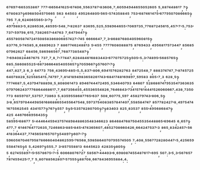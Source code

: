 ⁶⁷⁶⁹⁷′⁶⁶⁵³⁵³⁸⁶⁷,⁷⁷⁷'⁶⁶⁵⁶⁴¹⁶²⁵′⁶⁷⁴⁰⁶·⁵⁵⁶³⁷⁸⁷′⁸³⁶⁰⁶·⁷:⁶⁰⁵⁹⁴⁹⁴⁴⁶⁵⁵⁰⁵²⁶⁰⁵,⁵·⁸⁸⁷⁴⁴⁸⁶¹⁷,⁷‽⁶⁷⁸⁰⁸³⁷‽⁶⁹⁶⁸⁵⁰⁴⁵⁷⁵⁶⁶⁵,⁵⁶³,⁶⁴⁵⁰³,⁴⁹⁵²⁶⁴⁸⁰⁵′⁵⁶⁵'⁵⁷⁴³⁵⁸⁸⁴⁵,⁷⁵³′⁶⁸⁷⁴⁶¹⁴⁷⁵′⁶⁷⁷⁹⁵⁰⁷⁰⁸⁶⁶⁶⁵‽⁷⁹⁵,⁷:⁸·⁶²⁴⁰⁶⁵⁵⁶⁵'³′⁷‽⁴⁹⁷⁹⁸⁸³′⁵·⁸²⁸⁶⁵³⁶·⁴⁸⁵⁹⁵'⁵⁴⁸·⁷′⁸²⁶³⁷,⁸³⁶⁹⁵:⁵²⁵:⁵⁹⁸⁹⁶⁴⁶⁵⁵'⁷⁰⁶⁹⁷³⁵·⁷⁷⁶⁸⁷²⁴⁵⁶¹⁵·⁴⁵⁷′⁷'⁵:⁷⁵³′⁷³⁷'⁵⁹⁷⁹⁸·⁶¹⁵·⁷³⁸²⁶⁵⁷′⁴⁴⁷⁶³,⁷·⁶⁴⁷⁹⁴⁴⁷‽⁴⁵⁵⁷⁸⁰⁵⁸⁷⁴⁷²⁴¹⁵⁰⁸⁵⁸³⁸⁶⁸⁰⁶⁸⁵⁷⁴²⁷'⁷⁴⁵,⁶⁶⁶⁶⁶⁴⁷·⁷·³′⁸⁶⁸⁸⁷⁶⁸⁰⁴⁰⁵⁹⁶⁰⁸¹⁵‽⁸³⁷⁷⁶·⁵′⁷⁴⁵⁸⁵·⁸·⁶⁸⁸⁹⁶²³,⁷,⁸⁸⁶⁷⁷⁴⁶²⁴⁸⁸¹³,⁵′⁴⁵⁵,⁷⁷⁷⁷⁶⁰⁸⁰⁸⁸⁸⁷⁵,⁸⁷⁶⁹⁴³³,⁴⁹⁵⁶⁸¹⁷⁵⁷³⁴⁴⁷,⁸⁵⁶⁸⁵⁰⁷⁹⁶²⁶²⁷,⁶⁸⁴⁵⁶·⁵⁸⁶⁹⁸⁶⁵⁶⁷·⁷⁶⁸⁷⁷³⁸⁵⁴⁸⁷‽⁷′⁶⁹⁴⁰⁸²⁴⁴⁶⁷⁶⁷⁵,⁷³⁷·⁷·⁸·⁷'⁷⁷⁴⁴⁷:⁶²⁸⁴⁸⁴⁶¹⁶⁸⁸³⁴⁴³′⁶⁷⁷⁰⁷⁵⁷²⁵‽⁵⁰⁵'⁵:³′⁷⁴⁸⁹⁵′⁵⁶⁸⁵⁷⁶⁵‽⁶⁸⁵:⁵⁸⁶⁰⁸⁵⁵²⁵'⁶⁸⁷³⁶⁶⁶⁴⁸⁵⁴⁰⁵⁵⁶⁵⁷‽⁷⁰⁵⁹⁶⁶⁷‽⁵⁷⁶⁰⁷′⁷‽⁴⁴⁷:⁸²⁷·³,⁶·³,⁶⁴⁷⁷³,⁷⁵⁶·⁴³⁶⁹⁵′⁴⁸⁵'⁵:⁵:⁸³⁷'⁸⁰⁶·⁶⁹⁴¹⁵⁷⁶²⁸²⁷⁶³,⁸⁴⁷²⁵⁴⁸·⁷,⁸⁸⁸³⁷⁴⁷⁴⁷·⁷′⁸⁷⁴⁵⁷²⁵⁶⁴⁰⁷⁸⁸²⁸·⁵²⁵⁵⁸⁵⁴¹⁵:⁷⁴⁷⁹⁷·⁷:⁸¹⁴¹⁸⁹⁴⁹⁸³⁶⁵⁸²⁶¹⁷⁴³′⁶⁸⁴¹⁷⁴⁸¹⁶⁹⁸⁹⁷·⁵⁹⁵⁸³,⁸⁰⁵'⁷·³,⁶²⁸·⁵‽⁷⁷⁷⁴⁶⁸⁷:⁵·⁴³⁷⁹⁴⁷⁸⁸⁸⁹⁸·⁵·⁸⁰⁸⁰⁶¹⁴⁷³,⁸⁹⁴⁶⁷⁴⁴⁴⁷²⁴⁹⁵·⁵³⁴⁶⁴⁰⁷⁹³,⁶⁴⁶⁰⁷,⁵²⁸⁶⁸⁶⁷⁴⁷⁹⁵³⁵⁴⁷³⁶³⁶³⁵⁰⁷⁹⁷⁰⁶²⁴³⁷⁷⁷⁶⁸⁶⁴⁴⁶⁸⁶¹⁷:⁷·⁶⁸⁷³⁵⁶⁴⁵⁵:⁴⁵⁵³⁶⁵⁵⁴⁸²⁶·⁷⁶⁴⁶⁸⁴³′⁷³⁴¹⁵⁷⁶¹⁴⁴⁴¹⁵²⁶⁰⁶⁰⁶⁶⁷:⁴³⁸·⁷³⁵⁰⁷⁷³,⁶⁸⁵⁹⁷⁰⁷·⁵³⁷⁵⁷·⁷³⁸⁶³,⁵:⁸³⁵⁹⁵⁵⁸⁶⁸⁷⁷⁶⁵′⁶³⁷,⁵⁰⁸·⁶⁰⁷⁷⁵·⁵⁹⁷,⁴⁵⁸²⁷⁹⁷⁴³′⁸⁰⁶·⁵‽³′⁸·⁶⁵⁷⁹⁷⁰⁴⁴⁴⁹⁸⁵⁶¹⁶⁸⁶⁸⁸⁶⁵⁵⁴⁵⁵⁶⁴⁷⁵⁴⁸·⁵⁹⁷³⁷⁵⁴⁰⁸³⁸⁵⁷⁸⁴¹⁴⁰⁷·⁵⁵⁸⁵⁸⁴⁷⁴⁷,⁸⁵⁷⁷⁸²⁴²⁷′⁸·⁴⁹⁷⁵⁴⁷⁴¹⁶⁷⁵⁵⁶²⁵⁴⁵,⁴³⁴¹⁵⁷⁷‽⁷⁶⁷‽⁵⁵⁷,⁵‽⁵′⁵³⁵⁷⁸²⁸⁰⁷⁰⁵‽⁷‽⁸³⁴⁰³,⁸²⁵·⁸³⁵³⁷,⁸⁵⁵′⁴⁹⁵⁶⁸⁶⁸⁴⁷‽⁴²⁵,⁴⁴⁶⁷⁶⁶⁸⁹⁵⁶⁴³⁵‽⁵⁸⁵⁹⁵′⁶⁸⁶⁷⁷,⁵'⁴⁴⁴⁶⁴⁴⁵⁹⁴³⁷⁵⁷⁴⁸⁹⁸⁴⁸⁸⁶³⁵⁴⁸³⁴⁶⁶²³,⁸⁶⁴⁶⁸⁴⁷⁶⁸⁷⁵⁰⁴⁵⁵³⁵⁴⁴⁸⁸⁶⁵′⁶⁹⁶⁴⁵,⁶·⁶⁵⁷‽⁴⁷⁷:⁷,⁶¹⁴⁶⁷⁶⁴⁷⁷²⁶³⁵·⁷²⁴⁶⁸⁶³′⁸⁸⁵′⁸⁴⁵′⁴⁷⁴³⁶⁵⁶⁰⁷:⁴⁸⁵²⁷⁰⁸⁶⁶⁰⁴²⁶·⁶⁶⁴²⁴⁷⁵³⁷′³,⁸⁶⁵·⁸³⁴²⁴⁵⁷'⁵⁶⁴¹⁸³⁶⁴⁴³⁷·⁷⁷⁴⁵⁶⁵⁸¹⁶⁵⁷⁰⁷‽⁵⁴⁸⁹⁷‽⁶⁰⁷'⁷‽⁵⁹⁶⁰⁵⁶⁷⁰⁴⁶⁷⁹⁵⁸⁷⁸⁶⁶⁶⁰⁴⁰⁴⁸⁶²⁵⁹⁵′⁷⁶⁵⁶⁸·⁵⁹⁸⁵⁸⁶⁴⁰⁷⁰⁷⁹⁵⁵⁷⁴⁵⁰⁵,⁷:⁴⁰⁸·⁵⁵⁶⁷⁷²⁸²⁸⁰⁴⁴⁷'⁵·⁴²⁵⁶⁵⁹⁵⁵⁸⁴⁷⁴⁵‽⁵,⁵:⁴²⁶⁹⁷‽⁵⁵⁵:⁷,³′⁸⁵⁷⁵⁵⁸⁸¹³,⁶⁴⁴⁵⁶²³,⁴²⁸³⁵‽⁸⁰⁵‽⁵,⁶²⁷⁴⁵⁵⁸⁹⁷'⁵′⁵⁵⁷⁸⁶⁷⁵'⁷'⁵,⁶⁰⁶⁶⁸⁰⁷⁶⁷²⁷,⁵⁸⁵⁶⁷′⁴⁴⁴⁰³′⁶·⁶⁹⁸⁰⁸⁷⁴⁵⁵⁴⁸⁷⁶¹⁷'⁶⁹⁵,⁵⁰⁷:³′⁵·³′⁵⁶⁷⁶⁵⁷⁷⁸⁷⁴⁵⁹⁴²⁵′⁷·⁷,⁵·⁸⁰⁷⁸⁸⁵⁶²⁸⁰⁷′⁵⁷⁵⁵⁵‽⁸⁸⁷⁰⁸·⁶⁶⁷⁸⁴³⁶⁹⁵⁵⁸⁸⁴:⁴:
